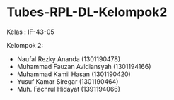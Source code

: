 # Tubes-RPL-DL-Kelompok2

Kelas : IF-43-05

Kelompok 2:
- Naufal Rezky Ananda (1301190478)
- Muhammad Fauzan Avidiansyah (1301194166)
- Muhammad Kamil Hasan (1301190420)
- Yusuf Kamar Siregar (1301190464)
- Muh. Fachrul Hidayat (1391194066)
